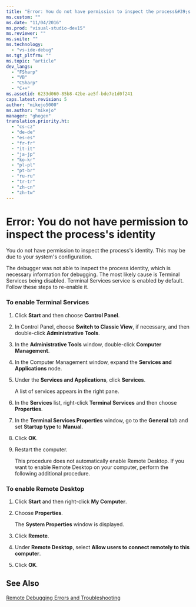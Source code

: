 ```yaml
---
title: "Error: You do not have permission to inspect the process&#39;s identity | Microsoft Docs"
ms.custom: ""
ms.date: "11/04/2016"
ms.prod: "visual-studio-dev15"
ms.reviewer: ""
ms.suite: ""
ms.technology: 
  - "vs-ide-debug"
ms.tgt_pltfrm: ""
ms.topic: "article"
dev_langs: 
  - "FSharp"
  - "VB"
  - "CSharp"
  - "C++"
ms.assetid: 6233d060-85b8-42be-ae5f-bde7e1d0f241
caps.latest.revision: 5
author: "mikejo5000"
ms.author: "mikejo"
manager: "ghogen"
translation.priority.ht: 
  - "cs-cz"
  - "de-de"
  - "es-es"
  - "fr-fr"
  - "it-it"
  - "ja-jp"
  - "ko-kr"
  - "pl-pl"
  - "pt-br"
  - "ru-ru"
  - "tr-tr"
  - "zh-cn"
  - "zh-tw"
---
```

# Error: You do not have permission to inspect the process&#39;s identity
You do not have permission to inspect the process's identity. This may be due to your system's configuration.  
  
 The debugger was not able to inspect the process identity, which is necessary information for debugging. The most likely cause is Terminal Services being disabled. Terminal Services service is enabled by default. Follow these steps to re-enable it.  
  
### To enable Terminal Services  
  
1.  Click **Start** and then choose **Control Panel**.  
  
2.  In Control Panel, choose **Switch to Classic View**, if necessary, and then double-click **Administrative Tools**.  
  
3.  In the **Administrative Tools** window, double-click **Computer Management**.  
  
4.  In the Computer Management window, expand the **Services and Applications** node.  
  
5.  Under the **Services and Applications**, click **Services**.  
  
     A list of services appears in the right pane.  
  
6.  In the **Services** list, right-click **Terminal Services** and then choose **Properties**.  
  
7.  In the **Terminal Services Properties** window, go to the **General** tab and set **Startup type** to **Manual**.  
  
8.  Click **OK**.  
  
9. Restart the computer.  
  
     This procedure does not automatically enable Remote Desktop. If you want to enable Remote Desktop on your computer, perform the following additional procedure.  
  
### To enable Remote Desktop  
  
1.  Click **Start** and then right-click **My Computer**.  
  
2.  Choose **Properties**.  
  
     The **System Properties** window is displayed.  
  
3.  Click **Remote**.  
  
4.  Under **Remote Desktop**, select **Allow users to connect remotely to this computer**.  
  
5.  Click **OK**.  
  
## See Also  
 [Remote Debugging Errors and Troubleshooting](../debugger/remote-debugging-errors-and-troubleshooting.md)
